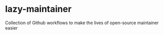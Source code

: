 # lazy-maintainer
Collection of Github workflows to make the lives of open-source maintainer easier
